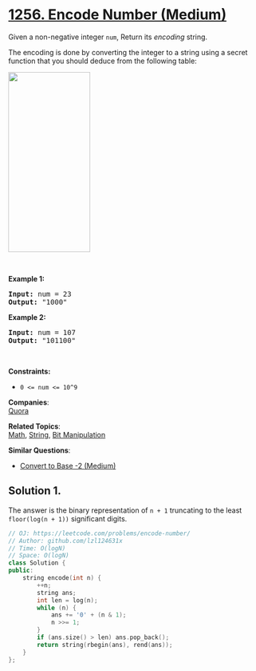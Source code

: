 # [1256. Encode Number (Medium)](https://leetcode.com/problems/encode-number/)

<p>Given a non-negative integer <code>num</code>, Return its <em>encoding</em> string.</p>

<p>The encoding is done by converting the integer to a string using a secret function that you should deduce from the following table:</p>

<p><img alt="" src="https://assets.leetcode.com/uploads/2019/06/21/encode_number.png" style="width: 164px; height: 360px;"></p>

<p>&nbsp;</p>
<p><strong>Example 1:</strong></p>

<pre><strong>Input:</strong> num = 23
<strong>Output:</strong> "1000"
</pre>

<p><strong>Example 2:</strong></p>

<pre><strong>Input:</strong> num = 107
<strong>Output:</strong> "101100"
</pre>

<p>&nbsp;</p>
<p><strong>Constraints:</strong></p>

<ul>
	<li><code>0 &lt;= num &lt;= 10^9</code></li>
</ul>

**Companies**:  
[Quora](https://leetcode.com/company/quora)

**Related Topics**:  
[Math](https://leetcode.com/tag/math/), [String](https://leetcode.com/tag/string/), [Bit Manipulation](https://leetcode.com/tag/bit-manipulation/)

**Similar Questions**:
* [Convert to Base -2 (Medium)](https://leetcode.com/problems/convert-to-base-2/)

## Solution 1.

The answer is the binary representation of `n + 1` truncating to the least `floor(log(n + 1))` significant digits.

```cpp
// OJ: https://leetcode.com/problems/encode-number/
// Author: github.com/lzl124631x
// Time: O(logN)
// Space: O(logN)
class Solution {
public:
    string encode(int n) {
        ++n;
        string ans;
        int len = log(n);
        while (n) {
            ans += '0' + (n & 1);
            n >>= 1;
        }
        if (ans.size() > len) ans.pop_back();
        return string(rbegin(ans), rend(ans));
    }
};
```